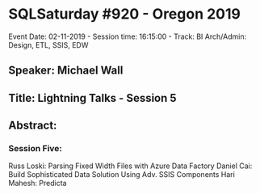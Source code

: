 # SQLSaturday #920 - Oregon 2019
Event Date: 02-11-2019 - Session time: 16:15:00 - Track: BI Arch/Admin: Design, ETL, SSIS, EDW
## Speaker: Michael Wall
## Title: Lightning Talks - Session 5
## Abstract:
### Session Five:
Russ Loski: Parsing Fixed Width Files with Azure Data Factory
Daniel Cai: Build Sophisticated Data Solution Using Adv. SSIS Components
Hari Mahesh: Predicta
